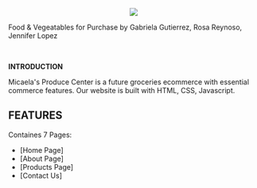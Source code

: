 <p align="center">
  <img src="https://user-images.githubusercontent.com/89892415/206354176-66b96dd8-7ac6-4b7e-80a1-f244a124e847.png"/>
</p>


<p align="center, >
   <h2 align="center">Food & Vegeatables for Purchase by Gabriela Gutierrez, Rosa Reynoso, Jennifer Lopez</h1>
										 </p>
<p>&nbsp;&nbsp;&nbsp;&nbsp;&nbsp;&nbsp;</p>
<p>
		     <strong>INTRODUCTION</strong>
		     </p>

Micaela's Produce Center is a future groceries ecommerce with essential commerce features. Our website is built with HTML, CSS, Javascript.

## FEATURES
Containes 7 Pages:
- [Home Page]
- [About Page]
- [Products Page]
- [Contact Us]

